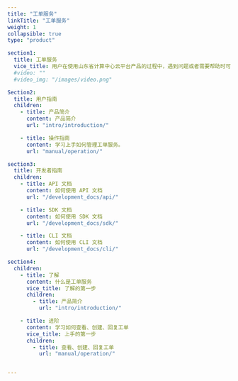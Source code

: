 ```yaml
---
title: "工单服务"
linkTitle: "工单服务"
weight: 1
collapsible: true
type: "product"

section1:
  title: 工单服务
  vice_title: 用户在使用山东省计算中心云平台产品的过程中，遇到问题或者需要帮助时可以通过工单服务，寻求山东省计算中心云平台的客户服务支持。
  #video: ""
  #video_img: "/images/video.png"

Section2:
  title: 用户指南
  children:
    - title: 产品简介
      content: 产品简介
      url: "intro/introduction/"

    - title: 操作指南
      content: 学习上手如何管理工单服务。
      url: "manual/operation/"

section3:
  title: 开发者指南
  children:
    - title: API 文档
      content: 如何使用 API 文档
      url: "/development_docs/api/"

    - title: SDK 文档
      content: 如何使用 SDK 文档
      url: "/development_docs/sdk/"

    - title: CLI 文档
      content: 如何使用 CLI 文档
      url: "/development_docs/cli/"

section4:
  children:
    - title: 了解
      content: 什么是工单服务
      vice_title: 了解的第一步
      children:
        - title: 产品简介
          url: "intro/introduction/"

    - title: 进阶
      content: 学习如何查看、创建、回复工单
      vice_title: 上手的第一步
      children: 
        - title: 查看、创建、回复工单
          url: "manual/operation/"


---
```



<!-- type: "product" 这个参数表明这是一个产品index页面 -->
<!-- section1 为产品index页面 主标题 副标题 video  video_img为视频图片  -->
<!-- section2 为产品index页面 第一个大块的用户文档配置  -->
<!-- section3 为产品index页面 第二个大块的开发者文档配置  -->
<!-- section4 为产品index页面 第三个大块的学习路径配置  -->